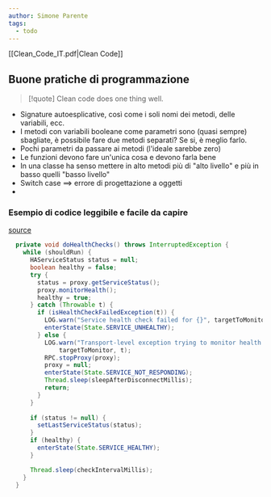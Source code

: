```yaml
---
author: Simone Parente
tags:
  - todo
---
```


[[Clean_Code_IT.pdf|Clean Code]]
## Buone pratiche di programmazione
>[!quote] 
>Clean code does one thing well.
- Signature autoesplicative, così come i soli nomi dei metodi, delle variabili, ecc.
- I metodi con variabili booleane come parametri sono (quasi sempre) sbagliate, è possibile fare due metodi separati? Se si, è meglio farlo.
- Pochi parametri da passare ai metodi (l'ideale sarebbe zero)
- Le funzioni devono fare un'unica cosa e devono farla bene
- In una classe ha senso mettere in alto metodi più di "alto livello" e più in basso quelli "basso livello"
- Switch case $\implies$ errore di progettazione a oggetti
- 
### Esempio di codice leggibile e facile da capire
[source](https://github.com/hopshadoop/hops/blob/5fcc67c44825347337a2926d944e1019945ec66c/hadoop-common-project/hadoop-common/src/main/java/org/apache/hadoop/ha/HealthMonitor.java#L18)
```Java
  private void doHealthChecks() throws InterruptedException {
    while (shouldRun) {
      HAServiceStatus status = null;
      boolean healthy = false;
      try {
        status = proxy.getServiceStatus();
        proxy.monitorHealth();
        healthy = true;
      } catch (Throwable t) {
        if (isHealthCheckFailedException(t)) {
          LOG.warn("Service health check failed for {}", targetToMonitor, t);
          enterState(State.SERVICE_UNHEALTHY);
        } else {
          LOG.warn("Transport-level exception trying to monitor health of {}",
              targetToMonitor, t);
          RPC.stopProxy(proxy);
          proxy = null;
          enterState(State.SERVICE_NOT_RESPONDING);
          Thread.sleep(sleepAfterDisconnectMillis);
          return;
        }
      }
      
      if (status != null) {
        setLastServiceStatus(status);
      }
      if (healthy) {
        enterState(State.SERVICE_HEALTHY);
      }

      Thread.sleep(checkIntervalMillis);
    }
  }
```